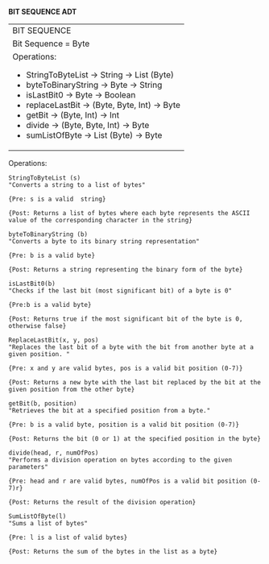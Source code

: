 
**BIT SEQUENCE ADT**

<table>
  <tr>
   <td>BIT SEQUENCE
   </td>
  </tr>
  <tr>
   <td>Bit Sequence = Byte
   </td>
  </tr>
  <tr>
   <td>Operations:
<ul>

<li>StringToByteList → String →  List (Byte)


<li>byteToBinaryString  →   Byte  →   String


<li>isLastBit0  →  Byte    →   Boolean


<li>replaceLastBit  →   (Byte, Byte, Int)   →   Byte


<li>getBit   →    (Byte, Int)   →  Int


<li>divide   →    (Byte, Byte, Int)   →   Byte


<li>sumListOfByte   →   List (Byte)    →   Byte
</li>
</li>
</li>
</li>
</li>
</li>
</li>
</ul>
   </td>
  </tr>
</table>


Operations:


```
StringToByteList (s)
"Converts a string to a list of bytes"

{Pre: s is a valid  string}

{Post: Returns a list of bytes where each byte represents the ASCII value of the corresponding character in the string}

```



```
byteToBinaryString (b)
"Converts a byte to its binary string representation"

{Pre: b is a valid byte}

{Post: Returns a string representing the binary form of the byte}

```



```
isLastBit0(b)
"Checks if the last bit (most significant bit) of a byte is 0"

{Pre:b is a valid byte}

{Post: Returns true if the most significant bit of the byte is 0, otherwise false}

```



```
ReplaceLastBit(x, y, pos)
"Replaces the last bit of a byte with the bit from another byte at a given position. "

{Pre: x and y are valid bytes, pos is a valid bit position (0-7)}

{Post: Returns a new byte with the last bit replaced by the bit at the given position from the other byte}

```



```
getBit(b, position)
"Retrieves the bit at a specified position from a byte."

{Pre: b is a valid byte, position is a valid bit position (0-7)}

{Post: Returns the bit (0 or 1) at the specified position in the byte}

```



```
divide(head, r, numOfPos)
"Performs a division operation on bytes according to the given parameters"

{Pre: head and r are valid bytes, numOfPos is a valid bit position (0-7)r}

{Post: Returns the result of the division operation}

```



```
SumListOfByte(l)
"Sums a list of bytes"

{Pre: l is a list of valid bytes}

{Post: Returns the sum of the bytes in the list as a byte}

```

